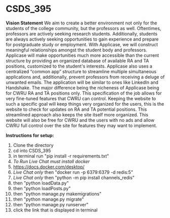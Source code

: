 # CSDS_395

**Vision Statement**
We aim to create a better environment not only for the students of the college community, but the
professors as well. Oftentimes, professors are actively seeking research students. Additionally,
students are always actively seeking opportunities to gain experience and prepare for
postgraduate study or employment. With Applicase, we will construct meaningful relationships
amongst the student body and professors. Applicase will make opportunities much more
accessible than the current structure by providing an organized database of available RA and TA
positions, customized to the student's interests. Applicase also uses a centralized “common app”
structure to streamline multiple simultaneous applications and, additionally, prevent professors
from receiving a deluge of unwanted emails. The application will be similar to ones like
LinkedIn and Handshake. The major difference being the nicheness of Applicase being for
CWRU RA and TA positions only. This specification of the job allows for very fine-tuned
features that CWRU can control. Keeping the website to such a specific goal will keep things
very organized for the users, this is the website to check for updates on RA and TA potential
positions. This streamlined approach also keeps the site itself more organized. This website will
also be free for CWRU and the users with no ads and allow CWRU full control over the site for
features they may want to implement.

**Instructions for setup:**
1. Clone the directory
2. cd into CSDS_395 
3. in terminal run "pip install -r requirements.txt"
4. *To Run Live Chat must install docker*
5. https://docs.docker.com/desktop/
6. *Live Chat only* then "docker run -p 6379:6379 -d redis:5"
7. *Live Chat only* then "python -m pip install channels_redis"
8. then "python loadData.py"
9. then "python loadPosts.py"
10. then "python manage.py makemigrations"
11. then "python manage.py migrate"
12. then "python manage.py runserver"
13. click the link that is displayed in terminal
